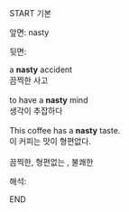 START
기본

앞면:
nasty


뒷면:
<div>a <b>nasty</b> accident </div><div>끔찍한 사고</div><div><br></div><div><div>to have a <b>nasty</b> mind </div><div>생각이 추잡하다</div></div><div><br></div><div><div>This coffee has a <strong>nasty</strong> taste. </div><div><div>이 커피는 맛이 형편없다.</div></div></div><div><br></div><div>끔찍한, 형편없는 , 불쾌한<br></div>


해석:

END